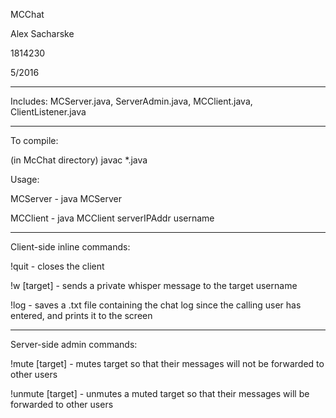 MCChat

Alex Sacharske

1814230

5/2016

-------------------------------------------------------------

Includes:
MCServer.java, 
ServerAdmin.java, 
MCClient.java, 
ClientListener.java

-------------------------------------------------------------

To compile:

(in McChat directory) javac *.java

Usage:

MCServer - java MCServer

MCClient - java MCClient serverIPAddr username

-------------------------------------------------------------

Client-side inline commands:

!quit - closes the client

!w [target] - sends a private whisper message to the target username

!log - saves a .txt file containing the chat log since the calling user has entered, and prints it to the screen

-------------------------------------------------------------

Server-side admin commands:

!mute [target] - mutes target so that their messages will not be forwarded to other users

!unmute [target] - unmutes a muted target so that their messages will be forwarded to other users
